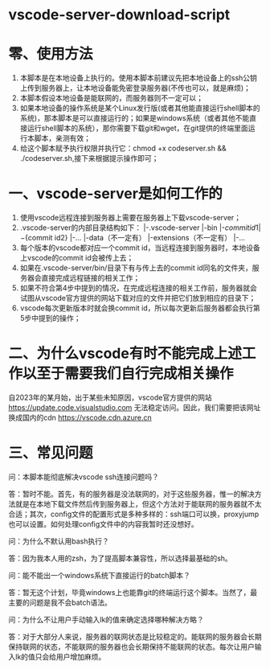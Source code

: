 # vscode-server-download-script


# 零、使用方法


1. 本脚本是在本地设备上执行的。使用本脚本前建议先把本地设备上的ssh公钥上传到服务器上，让本地设备能免密登录服务器(不传也可以，就是麻烦)；
2. 本脚本假设本地设备是能联网的，而服务器则不一定可以；
3. 如果本地设备的操作系统是某个Linux发行版(或者其他能直接运行shell脚本的系统)，那本脚本是可以直接运行的；如果是windows系统（或者其他不能直接运行shell脚本的系统），那你需要下载git和wget，在git提供的终端里面运行本脚本，亲测有效；
4. 给这个脚本赋予执行权限并执行它：chmod +x codeserver.sh && ./codeserver.sh,接下来根据提示操作即可；


# 一、vscode-server是如何工作的


1. 使用vscode远程连接到服务器上需要在服务器上下载vscode-server；
2. .vscode-server的内部目录结构如下：
  |-.vscode-server
    |-bin
      |-${commit id1}
      |-${commit id2}
    |-...
    |-data（不一定有）
    |-extensions（不一定有）
    |-...
3. 每个版本的vscode都对应一个commit id，当远程连接到服务器时，本地设备上vscode的commit id会被传上去；
4. 如果在.vscode-server/bin/目录下有与传上去的commit id同名的文件夹，服务器会直接完成远程链接的相关工作；
5. 如果不符合第4步中提到的情况，在完成远程连接的相关工作前，服务器就会试图从vscode官方提供的网站下载对应的文件并把它们放到相应的目录下；
6. vscode每次更新版本时就会换commit id，所以每次更新后服务器都会执行第5步中提到的操作；


# 二、为什么vscode有时不能完成上述工作以至于需要我们自行完成相关操作


  自2023年的某月始，出于某些未知原因，vscode官方提供的网站 https://update.code.visualstudio.com 无法稳定访问。因此，我们需要把该网址换成国内的cdn https://vscode.cdn.azure.cn


# 三、常见问题


问：本脚本能彻底解决vscode ssh连接问题吗？

答：暂时不能。首先，有的服务器是没法联网的，对于这些服务器，惟一的解决方法就是在本地下载文件然后传到服务器上，但这个方法对于能联网的服务器就不太合适；其次，config文件的配置形式是多种多样的：ssh端口可以换，proxyjump也可以设置。如何处理config文件中的内容我暂时还没想好。

问：为什么不默认用bash执行？

答：因为我本人用的zsh，为了提高脚本兼容性，所以选择最基础的sh。

问：能不能出一个windows系统下直接运行的batch脚本？

答：暂无这个计划，毕竟windows上也能靠git的终端运行这个脚本。当然了，最主要的问题是我不会batch语法。

问：为什么不让用户手动输入lk的值来确定选择哪种解决方略？

答：对于大部分人来说，服务器的联网状态是比较稳定的。能联网的服务器会长期保持联网的状态，不能联网的服务器也会长期保持不能联网的状态。每次让用户输入lk的值只会给用户增加麻烦。
